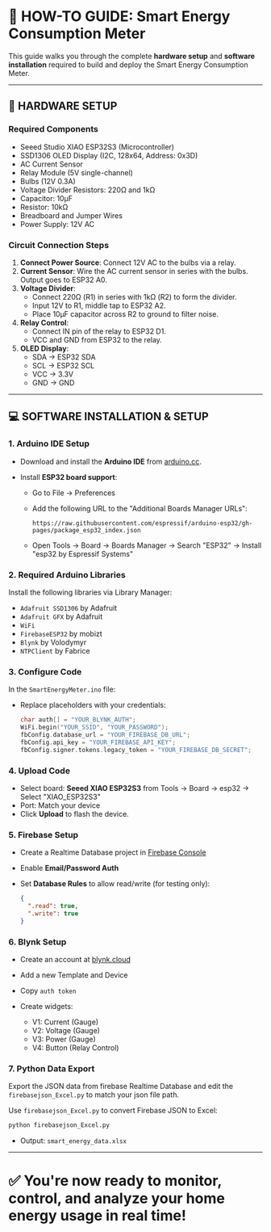# 📘 HOW-TO GUIDE: Smart Energy Consumption Meter

This guide walks you through the complete **hardware setup** and **software installation** required to build and deploy the Smart Energy Consumption Meter.

---

## 🔧 HARDWARE SETUP

### Required Components

* Seeed Studio XIAO ESP32S3 (Microcontroller)
* SSD1306 OLED Display (I2C, 128x64, Address: 0x3D)
* AC Current Sensor
* Relay Module (5V single-channel)
* Bulbs (12V 0.3A)
* Voltage Divider Resistors: 220Ω and 1kΩ
* Capacitor: 10µF
* Resistor: 10kΩ
* Breadboard and Jumper Wires
* Power Supply: 12V AC

### Circuit Connection Steps

1. **Connect Power Source**: Connect 12V AC to the bulbs via a relay.
2. **Current Sensor**: Wire the AC current sensor in series with the bulbs. Output goes to ESP32 A0.
3. **Voltage Divider**:
   * Connect 220Ω (R1) in series with 1kΩ (R2) to form the divider.
   * Input 12V to R1, middle tap to ESP32 A2.
   * Place 10µF capacitor across R2 to ground to filter noise.
4. **Relay Control**:
   * Connect IN pin of the relay to ESP32 D1.
   * VCC and GND from ESP32 to the relay.
5. **OLED Display**:
   * SDA → ESP32 SDA
   * SCL → ESP32 SCL
   * VCC → 3.3V
   * GND → GND
---
## 💻 SOFTWARE INSTALLATION & SETUP

### 1. Arduino IDE Setup

* Download and install the **Arduino IDE** from [arduino.cc](https://www.arduino.cc/en/software).
* Install **ESP32 board support**:

  * Go to File → Preferences
  * Add the following URL to the "Additional Boards Manager URLs":

    ```
    https://raw.githubusercontent.com/espressif/arduino-esp32/gh-pages/package_esp32_index.json
    ```
  * Open Tools → Board → Boards Manager → Search "ESP32" → Install "esp32 by Espressif Systems"

### 2. Required Arduino Libraries

Install the following libraries via Library Manager:

* `Adafruit SSD1306` by Adafruit
* `Adafruit GFX` by Adafruit
* `WiFi`
* `FirebaseESP32` by mobizt
* `Blynk` by Volodymyr
* `NTPClient` by Fabrice

### 3. Configure Code

In the `SmartEnergyMeter.ino` file:

* Replace placeholders with your credentials:

  ```cpp
  char auth[] = "YOUR_BLYNK_AUTH";
  WiFi.begin("YOUR_SSID", "YOUR_PASSWORD");
  fbConfig.database_url = "YOUR_FIREBASE_DB_URL";
  fbConfig.api_key = "YOUR_FIREBASE_API_KEY";
  fbConfig.signer.tokens.legacy_token = "YOUR_FIREBASE_DB_SECRET";
  ```

### 4. Upload Code

* Select board: **Seeed XIAO ESP32S3** from Tools → Board → esp32 → Select "XIAO_ESP32S3"
* Port: Match your device
* Click **Upload** to flash the device.

### 5. Firebase Setup

* Create a Realtime Database project in [Firebase Console](https://console.firebase.google.com/)
* Enable **Email/Password Auth**
* Set **Database Rules** to allow read/write (for testing only):

  ```json
  {
    ".read": true,
    ".write": true
  }
  ```

### 6. Blynk Setup

* Create an account at [blynk.cloud](https://blynk.cloud)
* Add a new Template and Device
* Copy `auth token`
* Create widgets:

  * V1: Current (Gauge)
  * V2: Voltage (Gauge)
  * V3: Power (Gauge)
  * V4: Button (Relay Control)

### 7. Python Data Export

Export the JSON data from firebase Realtime Database and edit the `firebasejson_Excel.py` to match your json file path.

Use `firebasejson_Excel.py` to convert Firebase JSON to Excel:

```bash
python firebasejson_Excel.py
```

* Output: `smart_energy_data.xlsx`

---

# ✅ You're now ready to monitor, control, and analyze your home energy usage in real time!
